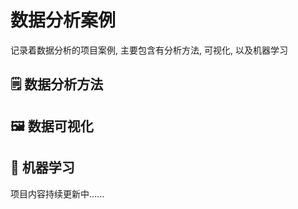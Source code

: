 # 数据分析案例

记录着数据分析的项目案例, 主要包含有分析方法, 可视化, 以及机器学习

## 🗒 数据分析方法

## 🖼 数据可视化

## 🤖 机器学习

项目内容持续更新中......
